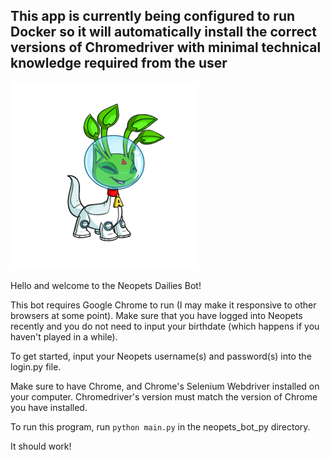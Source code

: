 ## This app is currently being configured to run Docker so it will automatically install the correct versions of Chromedriver with minimal technical knowledge required from the user

![alt text](https://github.com/kurikurichan/neopets_dailies/blob/main/aisha.png?raw=true)

Hello and welcome to the Neopets Dailies Bot!

This bot requires Google Chrome to run (I may make it responsive to other browsers at some point).
Make sure that you have logged into Neopets recently and you do not need to input your birthdate (which happens if you haven't played in a while).

To get started, input your Neopets username(s) and password(s) into the login.py file.

Make sure to have Chrome, and Chrome's Selenium Webdriver installed on your computer. Chromedriver's version must match the version of Chrome you have installed.

To run this program, run ```python main.py``` in the neopets_bot_py directory.

It should work!
